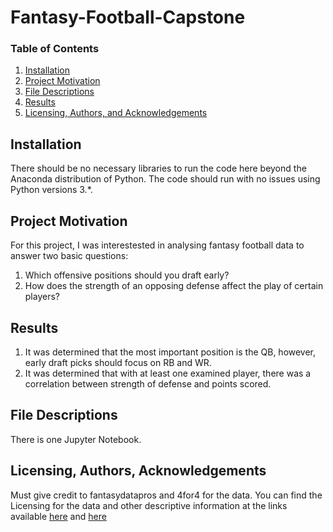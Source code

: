 # Fantasy-Football-Capstone

### Table of Contents

1. [Installation](#installation)
2. [Project Motivation](#motivation)
3. [File Descriptions](#files)
4. [Results](#results)
5. [Licensing, Authors, and Acknowledgements](#licensing)

## Installation <a name="installation"></a>

There should be no necessary libraries to run the code here beyond the Anaconda distribution of Python.  The code should run with no issues using Python versions 3.*.

## Project Motivation<a name="motivation"></a>

For this project, I was interestested in analysing fantasy football data to answer two basic questions:

1. Which offensive positions should you draft early?
2. How does the strength of an opposing defense affect the play of certain players?

## Results

1. It was determined that the most important position is the QB, however, early draft picks should focus on RB and WR.
2. It was determined that with at least one examined player, there was a correlation between strength of defense and points scored.

## File Descriptions <a name="files"></a>

There is one Jupyter Notebook.

## Licensing, Authors, Acknowledgements<a name="licensing"></a>

Must give credit to fantasydatapros and 4for4 for the data.  You can find the Licensing for the data and other descriptive information at the links available [here](https://github.com/fantasydatapros/data) and [here](https://www.4for4.com/teams/schedule/2019/grid)
